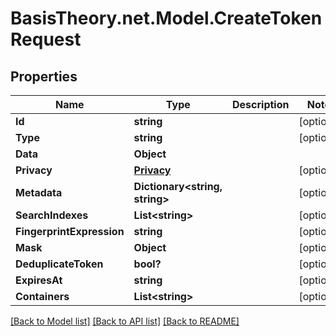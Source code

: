 # BasisTheory.net.Model.CreateTokenRequest

## Properties

Name | Type | Description | Notes
------------ | ------------- | ------------- | -------------
**Id** | **string** |  | [optional] 
**Type** | **string** |  | [optional] 
**Data** | **Object** |  | 
**Privacy** | [**Privacy**](Privacy.md) |  | [optional] 
**Metadata** | **Dictionary&lt;string, string&gt;** |  | [optional] 
**SearchIndexes** | **List&lt;string&gt;** |  | [optional] 
**FingerprintExpression** | **string** |  | [optional] 
**Mask** | **Object** |  | [optional] 
**DeduplicateToken** | **bool?** |  | [optional] 
**ExpiresAt** | **string** |  | [optional] 
**Containers** | **List&lt;string&gt;** |  | [optional] 

[[Back to Model list]](../README.md#documentation-for-models) [[Back to API list]](../README.md#documentation-for-api-endpoints) [[Back to README]](../README.md)

